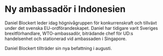 # Ny ambassadör i Indonesien

Daniel Blockert leder idag högnivågruppen för konkurrenskraft och tillväxt under det svenska EU\-ordförandeskapet. Daniel har tidigare varit Sveriges brexitförhandlare, WTO\-ambassadör, biträdande chef för UD:s handelsenhet och stationerad vid ambassaden i Singapore.

Daniel Blockert tillträder sin nya befattning i augusti.
